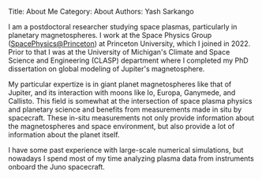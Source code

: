 Title: About Me
Category: About
Authors: Yash Sarkango

I am a postdoctoral researcher studying space plasmas, particularly in planetary magnetospheres. I work at the Space Physics Group ([SpacePhysics@Princeton](https://spacephysics.princeton.edu/)) at Princeton University, which I joined in 2022. Prior to that I was at the University of Michigan's Climate and Space Science and Engineering (CLASP) department where I completed my PhD dissertation on global modeling of Jupiter's magnetosphere. 

My particular expertize is in giant planet magnetospheres like that of Jupiter, and its interaction with moons like Io, Europa, Ganymede, and Callisto. This field is somewhat at the intersection of space plasma physics and planetary science and benefits from measurements made in situ by spacecraft. These in-situ measurements not only provide information about the magnetospheres and space environment, but also provide a lot of information about the planet itself.  

I have some past experience with large-scale numerical simulations, but nowadays I spend most of my time analyzing plasma data from instruments onboard the Juno spacecraft.  